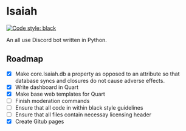 # Isaiah

[![Code style: black](https://img.shields.io/badge/code%20style-black-000000.svg)](https://github.com/psf/black)

An all use Discord bot written in Python.


## Roadmap

- [X] Make core.Isaiah.db a property as opposed to an attribute so that database syncs and closures do not cause adverse effects.
- [X] Write dashboard in Quart
- [X] Make base web templates for Quart
- [ ] Finish moderation commands
- [ ] Ensure that all code in within black style guidelines
- [ ] Ensure that all files contain necessay licensing header
- [X] Create Gitub pages
